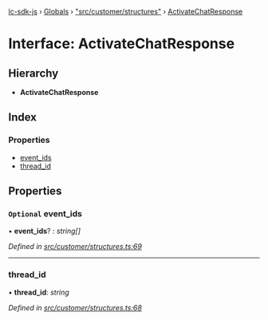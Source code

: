 [lc-sdk-js](../README.md) › [Globals](../globals.md) › ["src/customer/structures"](../modules/_src_customer_structures_.md) › [ActivateChatResponse](_src_customer_structures_.activatechatresponse.md)

# Interface: ActivateChatResponse

## Hierarchy

* **ActivateChatResponse**

## Index

### Properties

* [event_ids](_src_customer_structures_.activatechatresponse.md#optional-event_ids)
* [thread_id](_src_customer_structures_.activatechatresponse.md#thread_id)

## Properties

### `Optional` event_ids

• **event_ids**? : *string[]*

*Defined in [src/customer/structures.ts:69](https://github.com/livechat/lc-sdk-js/blob/38eeefe/src/customer/structures.ts#L69)*

___

###  thread_id

• **thread_id**: *string*

*Defined in [src/customer/structures.ts:68](https://github.com/livechat/lc-sdk-js/blob/38eeefe/src/customer/structures.ts#L68)*
